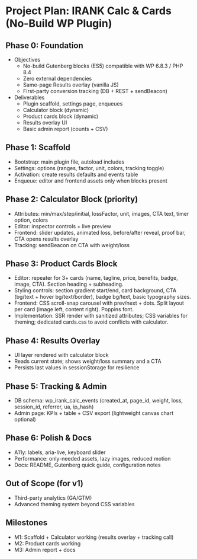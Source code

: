 # Project Plan: IRANK Calc & Cards (No-Build WP Plugin)

## Phase 0: Foundation
- Objectives
  - No-build Gutenberg blocks (ES5) compatible with WP 6.8.3 / PHP 8.4
  - Zero external dependencies
  - Same-page Results overlay (vanilla JS)
  - First-party conversion tracking (DB + REST + sendBeacon)
- Deliverables
  - Plugin scaffold, settings page, enqueues
  - Calculator block (dynamic)
  - Product cards block (dynamic)
  - Results overlay UI
  - Basic admin report (counts + CSV)

## Phase 1: Scaffold
- Bootstrap: main plugin file, autoload includes
- Settings: options (ranges, factor, unit, colors, tracking toggle)
- Activation: create results defaults and events table
- Enqueue: editor and frontend assets only when blocks present

## Phase 2: Calculator Block (priority)
- Attributes: min/max/step/initial, lossFactor, unit, images, CTA text, timer option, colors
- Editor: inspector controls + live preview
- Frontend: slider updates, animated loss, before/after reveal, proof bar, CTA opens results overlay
- Tracking: sendBeacon on CTA with weight/loss

## Phase 3: Product Cards Block
- Editor: repeater for 3+ cards (name, tagline, price, benefits, badge, image, CTA). Section heading + subheading.
- Styling controls: section gradient start/end, card background, CTA (bg/text + hover bg/text/border), badge bg/text, basic typography sizes.
- Frontend: CSS scroll-snap carousel with prev/next + dots. Split layout per card (image left, content right). Poppins font.
- Implementation: SSR render with sanitized attributes; CSS variables for theming; dedicated cards.css to avoid conflicts with calculator.

## Phase 4: Results Overlay
- UI layer rendered with calculator block
- Reads current state; shows weight/loss summary and a CTA
- Persists last values in sessionStorage for resilience

## Phase 5: Tracking & Admin
- DB schema: wp_irank_calc_events (created_at, page_id, weight, loss, session_id, referrer, ua, ip_hash)
- Admin page: KPIs + table + CSV export (lightweight canvas chart optional)

## Phase 6: Polish & Docs
- A11y: labels, aria-live, keyboard slider
- Performance: only-needed assets, lazy images, reduced motion
- Docs: README, Gutenberg quick guide, configuration notes

## Out of Scope (for v1)
- Third-party analytics (GA/GTM)
- Advanced theming system beyond CSS variables

## Milestones
- M1: Scaffold + Calculator working (results overlay + tracking call)
- M2: Product cards working
- M3: Admin report + docs
